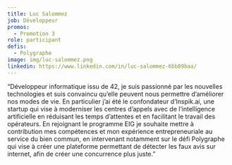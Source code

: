 ```yaml
---
title: Luc Salommez
job: Développeur
promos:
  - Promotion 3
role: participant
defis:
  - Polygraphe
image: img/luc-salommez.png
linkedin: https://www.linkedin.com/in/luc-salommez-6bb89baa/
---
```


“Développeur informatique issu de 42, je suis passionné par les nouvelles technologies et suis convaincu qu’elle peuvent nous permettre d’améliorer nos modes de vie. En particulier j’ai été le confondateur d’Inspik.ai, une startup qui vise à moderniser les centres d’appels avec de l’intelligence artificielle en réduisant les temps d’attentes et en facilitant le travail des opérateurs. En rejoignant le programme EIG je souhaite mettre à contribution mes compétences et mon expérience entrepreneuriale au service du bien commun, en intervenant notamment sur le défi Polygraphe qui vise à créer une plateforme permettant de détecter les faux avis sur internet, afin de créer une concurrence plus juste.”
